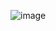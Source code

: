 ![image](https://github.com/Lcandres16/TAREAS-2024/assets/116099973/57f7d502-40c0-482e-bc67-d4d6a4e6f8eb)
